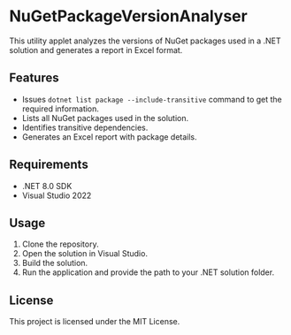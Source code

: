 # NuGetPackageVersionAnalyser

This utility applet analyzes the versions of NuGet packages used in a .NET solution and generates a report in Excel format.

## Features

- Issues `dotnet list package --include-transitive`
command to get the required information.
- Lists all NuGet packages used in the solution.
- Identifies transitive dependencies.
- Generates an Excel report with package details.

## Requirements

- .NET 8.0 SDK
- Visual Studio 2022

## Usage

1. Clone the repository.
2. Open the solution in Visual Studio.
3. Build the solution.
4. Run the application and provide the path to your .NET solution folder.

## License

This project is licensed under the MIT License.